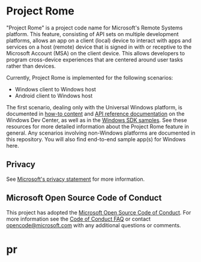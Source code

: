 # Project Rome

"Project Rome" is a project code name for Microsoft's Remote Systems platform. This feature, consisting of API sets on multiple development platforms, allows an app on a client (local) device to interact with apps and services on a host (remote) device that is signed in with or receptive to the Microsoft Account (MSA) on the client device. This allows developers to program cross-device experiences that are centered around user tasks rather than devices.

Currently, Project Rome is implemented for the following scenarios:
* Windows client to Windows host
* Android client to Windows host

The first scenario, dealing only with the Universal Windows platform, is documented in [how-to content](https://msdn.microsoft.com/windows/uwp/launch-resume/connected-apps-and-devices) and [API reference documentation](https://msdn.microsoft.com/library/windows/apps/windows.system.remotesystems.aspx) on the Windows Dev Center, as well as in the [Windows SDK samples](https://github.com/Microsoft/Windows-universal-samples/tree/master/Samples/RemoteSystems). See these resources for more detailed information about the Project Rome feature in general. Any scenarios involving non-Windows platforms are documented in this repository. You will also find end-to-end sample app(s) for Windows here.

## Privacy

See [Microsoft's privacy statement](https://privacy.microsoft.com/en-us/privacystatement/) for more information. 

## Microsoft Open Source Code of Conduct

This project has adopted the [Microsoft Open Source Code of Conduct](https://opensource.microsoft.com/codeofconduct/).
For more information see the [Code of Conduct FAQ](https://opensource.microsoft.com/codeofconduct/faq/) or contact [opencode@microsoft.com](mailto:opencode@microsoft.com) with any additional questions or comments.
# pr
